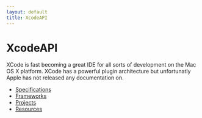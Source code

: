 ```yaml
---
layout: default
title: XcodeAPI
---
```


XcodeAPI
============

XCode is fast becoming a great IDE for all sorts of development on the Mac OS X platform. XCode has a powerful plugin architecture but unfortunatly Apple has not released any documentation on.

* [Specifications](Specifications.html)
* [Frameworks](Frameworks.html)
* [Projects](Projects.html)
* [Resources](Resources.html)
